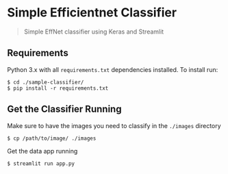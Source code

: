 ﻿
# Simple Efficientnet Classifier
>Simple EffNet classifier using Keras and Streamlit

## Requirements
Python 3.x with all `requirements.txt` dependencies installed. To install run:

    $ cd ./sample-classifier/
    $ pip install -r requirements.txt

## Get the Classifier Running
Make sure to have the images you need to classify in the `./images` directory 

    $ cp /path/to/image/ ./images 
Get the data app running

    $ streamlit run app.py

